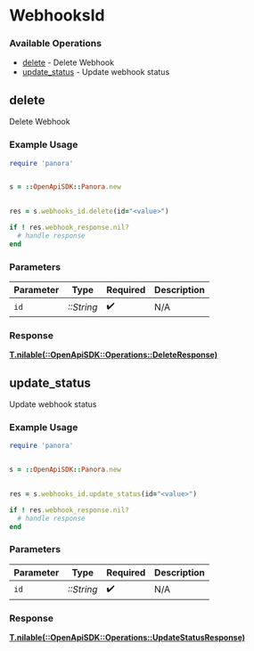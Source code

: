 # WebhooksId


### Available Operations

* [delete](#delete) - Delete Webhook
* [update_status](#update_status) - Update webhook status

## delete

Delete Webhook

### Example Usage

```ruby
require 'panora'


s = ::OpenApiSDK::Panora.new

    
res = s.webhooks_id.delete(id="<value>")

if ! res.webhook_response.nil?
  # handle response
end

```

### Parameters

| Parameter          | Type               | Required           | Description        |
| ------------------ | ------------------ | ------------------ | ------------------ |
| `id`               | *::String*         | :heavy_check_mark: | N/A                |


### Response

**[T.nilable(::OpenApiSDK::Operations::DeleteResponse)](../../models/operations/deleteresponse.md)**


## update_status

Update webhook status

### Example Usage

```ruby
require 'panora'


s = ::OpenApiSDK::Panora.new

    
res = s.webhooks_id.update_status(id="<value>")

if ! res.webhook_response.nil?
  # handle response
end

```

### Parameters

| Parameter          | Type               | Required           | Description        |
| ------------------ | ------------------ | ------------------ | ------------------ |
| `id`               | *::String*         | :heavy_check_mark: | N/A                |


### Response

**[T.nilable(::OpenApiSDK::Operations::UpdateStatusResponse)](../../models/operations/updatestatusresponse.md)**


